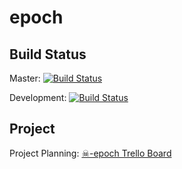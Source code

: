 # epoch

## Build Status

Master: [![Build Status](https://travis-ci.com/idanbeck/epoch.svg?branch=master)](https://travis-ci.com/idanbeck/epoch)

Development: [![Build Status](https://travis-ci.com/idanbeck/epoch.svg?branch=development)](https://travis-ci.com/idanbeck/epoch)

## Project 

Project Planning:  [☠-epoch Trello Board](https://trello.com/b/KbZGF6UH/%E2%98%A0-epoch)
